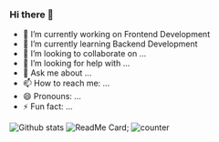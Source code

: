### Hi there 👋

- 🔭 I’m currently working on Frontend Development
- 🌱 I’m currently learning Backend Development
- 👯 I’m looking to collaborate on ...
- 🤔 I’m looking for help with ...
- 💬 Ask me about ...
- 📫 How to reach me: ...
- 😄 Pronouns: ...
- ⚡ Fun fact: ...

![Github stats](https://github-readme-stats.vercel.app/api?username=sahilrawat001)
![ReadMe Card](https://github-readme-stats.vercel.app/api/pin/?username=sahilrawat001&repo=Book-My-Show-Clone );
![counter]( https://en2hjd3uoenb4jc.m.pipedream.net)



<!--
**sahilrawat001/sahilrawat001** is a ✨ _special_ ✨ repository because its `README.md` (this file) appears on your GitHub profile.

Here are some ideas to get you started:


-->
